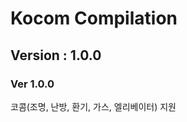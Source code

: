 Kocom Compilation
=================
Version : 1.0.0
----------------

### Ver 1.0.0
코콤(조명, 난방, 환기, 가스, 엘리베이터) 지원  
